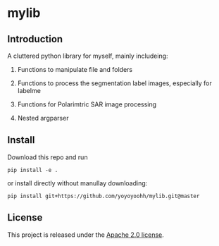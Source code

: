 # mylib

## Introduction
A cluttered python library for myself, mainly includeing:

1. Functions to manipulate file and folders

2. Functions to process the segmentation label images, especially for labelme
<!-- 3. Functions about general math -->
3. Functions for Polarimtric SAR image processing
<!-- 4. Functions to manipulate some basic types of python -->
4. Nested argparser
<!-- 8. others -->

## Install
Download this repo and run

    pip install -e .

or install directly without manullay downloading:

    pip install git+https://github.com/yoyoyoohh/mylib.git@master

## License
This project is released under the [Apache 2.0 license](LICENSE).

